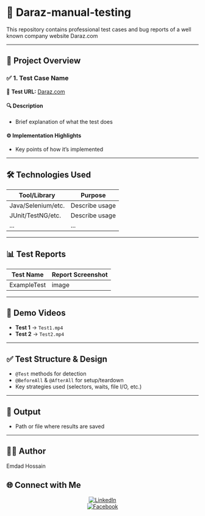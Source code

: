 
# 🧪 Daraz-manual-testing

This repository contains professional test cases and bug reports of a well known company website Daraz.com

---

## 📁 Project Overview

### ✅ 1. Test Case Name
🔗 **Test URL:** [Daraz.com](https://www.daraz.com.bd/#?)

#### 🔍 Description
- Brief explanation of what the test does

#### ⚙️ Implementation Highlights
- Key points of how it’s implemented

---

## 🛠️ Technologies Used

| Tool/Library       | Purpose |
|--------------------|---------|
| Java/Selenium/etc. | Describe usage |
| JUnit/TestNG/etc.  | Describe usage |
| ...                | ... |

---

## 📊 Test Reports

| Test Name      | Report Screenshot |
|----------------|------------------|
| ExampleTest    | image |

---

## 🎥 Demo Videos
- **Test 1** → `Test1.mp4`  
- **Test 2** → `Test2.mp4`  

---

## ✅ Test Structure & Design
- `@Test` methods for detection  
- `@BeforeAll` & `@AfterAll` for setup/teardown  
- Key strategies used (selectors, waits, file I/O, etc.)  

---

## 🧾 Output
- Path or file where results are saved  

---

## 👨‍💻 Author
  Emdad Hossain  

## 🌐 Connect with Me   

<div align="center">

[![LinkedIn](https://img.shields.io/badge/LinkedIn-%230A66C2.svg?style=for-the-badge&logo=linkedin&logoColor=white)](https://www.linkedin.com/in/emdad-hossain-a9b851280/)  
[![Facebook](https://img.shields.io/badge/Facebook-%231877F2.svg?style=for-the-badge&logo=facebook&logoColor=white)](https://www.facebook.com/profile.php?id=61550243672464)  

</div>

